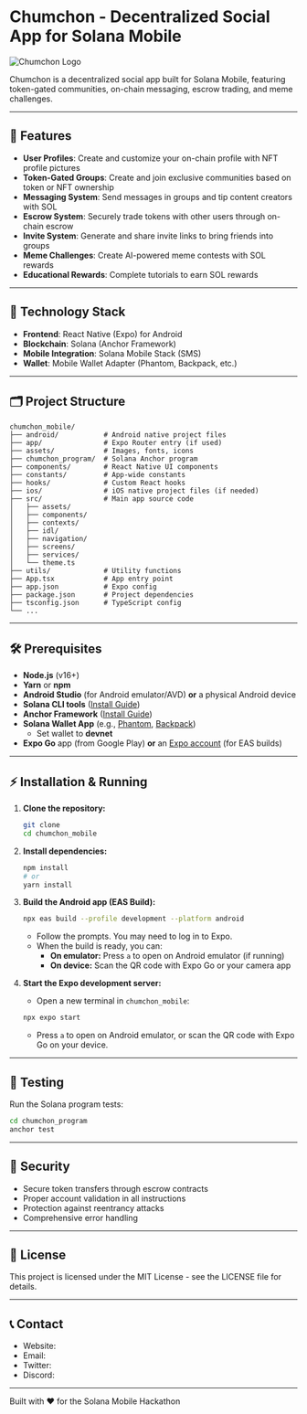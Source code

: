 # Chumchon - Decentralized Social App for Solana Mobile

![Chumchon Logo](https://ibb.co/N2F3Nyry)

Chumchon is a decentralized social app built for Solana Mobile, featuring token-gated communities, on-chain messaging, escrow trading, and meme challenges.

---

## 🚀 Features

- **User Profiles**: Create and customize your on-chain profile with NFT profile pictures
- **Token-Gated Groups**: Create and join exclusive communities based on token or NFT ownership
- **Messaging System**: Send messages in groups and tip content creators with SOL
- **Escrow System**: Securely trade tokens with other users through on-chain escrow
- **Invite System**: Generate and share invite links to bring friends into groups
- **Meme Challenges**: Create AI-powered meme contests with SOL rewards
- **Educational Rewards**: Complete tutorials to earn SOL rewards

---

## 📱 Technology Stack

- **Frontend**: React Native (Expo) for Android
- **Blockchain**: Solana (Anchor Framework)
- **Mobile Integration**: Solana Mobile Stack (SMS)
- **Wallet**: Mobile Wallet Adapter (Phantom, Backpack, etc.)

---

## 🗂️ Project Structure

```
chumchon_mobile/
├── android/           # Android native project files
├── app/               # Expo Router entry (if used)
├── assets/            # Images, fonts, icons
├── chumchon_program/  # Solana Anchor program
├── components/        # React Native UI components
├── constants/         # App-wide constants
├── hooks/             # Custom React hooks
├── ios/               # iOS native project files (if needed)
├── src/               # Main app source code
│   ├── assets/
│   ├── components/
│   ├── contexts/
│   ├── idl/
│   ├── navigation/
│   ├── screens/
│   ├── services/
│   └── theme.ts
├── utils/             # Utility functions
├── App.tsx            # App entry point
├── app.json           # Expo config
├── package.json       # Project dependencies
├── tsconfig.json      # TypeScript config
└── ...
```

---

## 🛠️ Prerequisites

- **Node.js** (v16+)
- **Yarn** or **npm**
- **Android Studio** (for Android emulator/AVD) **or** a physical Android device
- **Solana CLI tools** ([Install Guide](https://docs.solana.com/cli/install-solana-cli-tools))
- **Anchor Framework** ([Install Guide](https://book.anchor-lang.com/chapter_2/installation.html))
- **Solana Wallet App** (e.g., [Phantom](https://phantom.app/), [Backpack](https://backpack.app/))
  - Set wallet to **devnet**
- **Expo Go** app (from Google Play) **or** an [Expo account](https://expo.dev/signup) (for EAS builds)

---

## ⚡ Installation & Running

1. **Clone the repository:**
   ```bash
   git clone 
   cd chumchon_mobile
   ```

2. **Install dependencies:**
   ```bash
   npm install
   # or
   yarn install
   ```

3. **Build the Android app (EAS Build):**
   ```bash
   npx eas build --profile development --platform android
   ```
   - Follow the prompts. You may need to log in to Expo.
   - When the build is ready, you can:
     - **On emulator:** Press `a` to open on Android emulator (if running)
     - **On device:** Scan the QR code with Expo Go or your camera app

4. **Start the Expo development server:**
   - Open a new terminal in `chumchon_mobile`:
   ```bash
   npx expo start
   ```
   - Press `a` to open on Android emulator, or scan the QR code with Expo Go on your device.

---

## 🧪 Testing

Run the Solana program tests:

```bash
cd chumchon_program
anchor test
```

---

## 🔐 Security

- Secure token transfers through escrow contracts
- Proper account validation in all instructions
- Protection against reentrancy attacks
- Comprehensive error handling

---

## 📄 License

This project is licensed under the MIT License - see the LICENSE file for details.

---

## 📞 Contact

- Website: 
- Email: 
- Twitter:
- Discord:

---

Built with ❤️ for the Solana Mobile Hackathon